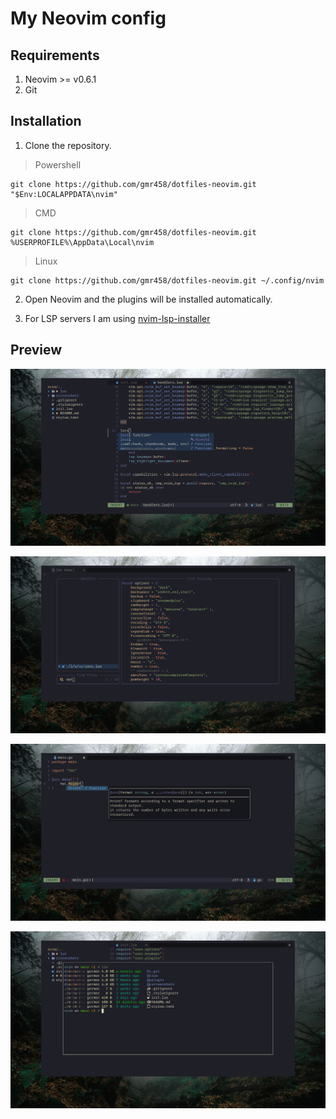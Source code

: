 # My Neovim config

## Requirements

1. Neovim >= v0.6.1
2. Git

## Installation

1. Clone the repository.

> Powershell

```shell
git clone https://github.com/gmr458/dotfiles-neovim.git "$Env:LOCALAPPDATA\nvim"
```

> CMD

```shell
git clone https://github.com/gmr458/dotfiles-neovim.git %USERPROFILE%\AppData\Local\nvim
```

> Linux

```shell
git clone https://github.com/gmr458/dotfiles-neovim.git ~/.config/nvim
```

2. Open Neovim and the plugins will be installed automatically.

3. For LSP servers I am using [nvim-lsp-installer](https://github.com/williamboman/nvim-lsp-installer)

## Preview
![screenshot1](./screenshots/screenshot1.png)

![screenshot2](./screenshots/screenshot2.png)

![screenshot3](./screenshots/screenshot3.png)

![screenshot4](./screenshots/screenshot4.png)